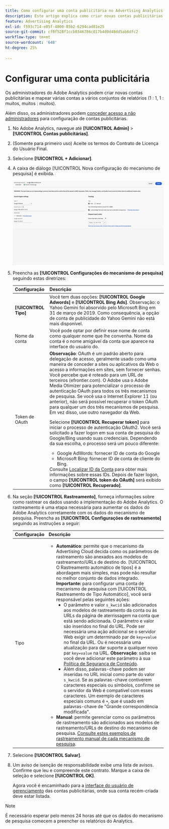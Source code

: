 ```yaml
---
title: Como configurar uma conta publicitária no Advertising Analytics
description: Este artigo explica como criar novas contas publicitárias e mapear várias contas a vários conjuntos de relatórios.
feature: Advertising Analytics
exl-id: f593c714-e85f-4000-85b2-6294cad81e25
source-git-commit: cf0f528f1ccb0346786c017b4d0d48dd5ab6dfc2
workflow-type: tm+mt
source-wordcount: '648'
ht-degree: 25%

---
```


# Configurar uma conta publicitária

Os administradores do Adobe Analytics podem criar novas contas publicitárias e mapear várias contas a vários conjuntos de relatórios (1 : 1, 1 : muitos, muitos : muitos).

Além disso, os administradores podem [conceder acesso a não administradores](/help/integrate/c-advertising-analytics/overview.md#section_FCC58EB635954A32990D4E67B52B4369) para configuração de contas publicitárias.

<!--
![](assets/aa_accounts.png)
-->

1. No Adobe Analytics, navegue até **[!UICONTROL Admin]** > **[!UICONTROL Contas publicitárias]**.
1. (Somente para primeiro uso) Aceite os termos do Contrato de Licença do Usuário Final.
1. Selecione **[!UICONTROL + Adicionar]**.
1. A caixa de diálogo [!UICONTROL Nova configuração do mecanismo de pesquisa] é exibida.

   ![](assets/aa-new-se-account.png)

1. Preencha as **[!UICONTROL Configurações do mecanismo de pesquisa]** seguindo estas diretrizes:

   | Configuração | Descrição |
   | --- | --- |
   | **[!UICONTROL Tipo]** | Você tem duas opções: **[!UICONTROL Google Adwords]** e **[!UICONTROL Bing Ads]**.  Observação: o Yahoo Gemini foi absorvido pelo Microsoft Bing em 31 de março de 2019. Como consequência, a opção de conta de publicidade do Yahoo Gemini não está mais disponível. |
   | Nome da conta | Você pode optar por definir esse nome de conta como qualquer nome que lhe convenha.  Nome da conta é o nome amigável da conta que aparece na interface do usuário do. |
   | Token de OAuth | **Observação**: OAuth é um padrão aberto para delegação de acesso, geralmente usado como uma maneira de conceder a sites ou aplicativos da Web o acesso a informações em sites, sem fornecer senhas. Você percebe que é roteado para um URL de terceiros (efrontier.com). O Adobe usa o Adobe Media Otimizer para potencializar o processo de autenticação OAuth para todos os três mecanismos de pesquisa. Se você usa o Internet Explorer 11 (ou anterior), não será possível recuperar o token OAuth para qualquer um dos três mecanismos de pesquisa. Em vez disso, use outro navegador da Web.<p>Selecione **[!UICONTROL Recuperar token]** para iniciar o processo de autenticação OAuth2. Você será solicitado a fazer logon em sua conta de pesquisa do Google/Bing usando suas credenciais. Dependendo da sua escolha, o processo será um pouco diferente: <ul><li>Google AdWords: fornecer ID de conta do Google</li><li>Microsoft Bing: fornecer ID de conta de cliente do Bing.</li></ul>Consulte [Localizar ID da Conta](/help/integrate/c-advertising-analytics/c-adanalytics-workflow/aa-locate-account-id.md) para obter mais informações sobre essas IDs. Depois de fazer logon, o campo **[!UICONTROL token do OAuth]** será exibido como **[!UICONTROL Recuperado]**. |

1. Na seção **[!UICONTROL Rastreamento]**, forneça informações sobre como rastrear os dados usando a implementação do Adobe Analytics. O rastreamento é uma etapa necessária para aumentar os dados do Adobe Analytics corretamente com os dados do mecanismo de pesquisa.
Preencha as **[!UICONTROL Configurações de rastreamento]** seguindo as instruções a seguir:

   | Configuração | Descrição |
   | --- | --- |
   | Tipo | <ul><li>**Automático**: permite que o mecanismo da Advertising Cloud decida como os parâmetros de rastreamento são anexados aos modelos de rastreamento/URLs de destino do. [!UICONTROL O Rastreamento automático de tipos] é a abordagem mais simples, mas pode não resultar no melhor conjunto de dados integrado.<br>**Importante:** para configurar uma conta de mecanismo de pesquisa com [!UICONTROL Rastreamento de Tipo Automático], você será responsável pelas seguintes ações:<ul><li>O parâmetro e valor `s_kwcid` são adicionados aos modelos de rastreamento da conta ou às URLs da página de aterrissagem na conta que está sendo adicionada. O parâmetro e valor são inseridos no final do URL. Pode ser necessária uma ação adicional se o servidor Web exigir um determinado par de `key=value` no final da URL. Ou é necessária uma atualização para dar suporte a qualquer novo par `key=value` na URL. **Observação**: saiba se você deve adicionar este parâmetro à sua [Política de Segurança de Conteúdo](https://experienceleague.adobe.com/en/docs/id-service/using/reference/csp).</li><li>Além disso, palavras-chave podem ser inseridas no URL inicial como parte do valor `s_kwcid`. Se as palavras-chave contiverem caracteres especiais ou símbolos, confirme se o servidor da Web é compatível com esses caracteres. Um exemplo de caracteres especiais comuns é `+`, que é usado em palavras-chave de &quot;Grande correspondência modificada&quot;.</li></ul></li><li>**Manual**: permite gerenciar como os parâmetros de rastreamento são adicionados aos modelos de rastreamento/URLs de destino do mecanismo de pesquisa. [Consulte estes exemplos de rastreamento manual de cada mecanismo de pesquisa](/help/integrate/c-advertising-analytics/c-adanalytics-workflow/aa-manual-vs-automatic-tracking.md).</li></ul> |

1. Selecione **[!UICONTROL Salvar]**.
1. Um aviso de isenção de responsabilidade exibe uma lista de avisos. Confirme que leu e compreende este contrato. Marque a caixa de seleção e selecione **[!UICONTROL OK]**.

   Agora você é encaminhado para a [interface do usuário de gerenciamento](/help/integrate/c-advertising-analytics/c-adanalytics-workflow/aa-manage-ad-accounts.md) das contas publicitárias, onde sua conta recém-criada deve estar listada.

>[!NOTE]
>
>É necessário esperar pelo menos 24 horas até que os dados do mecanismo de pesquisa comecem a preencher os relatórios do Analytics.
